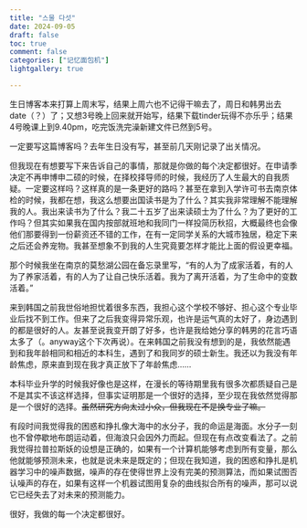 ```yaml
---
title: "스물 다섯"
date: 2024-09-05
draft: false
toc: true
comment: false
categories: ["记忆面包机"]
lightgallery: true

---
```


生日博客本来打算上周末写，结果上周六也不记得干嘛去了，周日和韩男出去date（？）了；又想3号晚上回来就开始写，结果下载tinder玩得不亦乐乎；结果4号晚课上到9.40pm，吃完饭洗完澡新建文件已然到5号。

一定要写这篇博客吗？去年生日没有写，甚至前几天刚记录了出关情况。

但我现在有想要写下来告诉自己的事情，那就是你做的每个决定都很好。在申请季决定不再申博申二硕的时候，在择校择导师的时候，我经历了人生最大的自我质疑。一定要这样吗？这样真的是一条更好的路吗？甚至在拿到入学许可书去南京体检的时候，我都在想，我这么想要出国读书是为了什么？其实我非常理解不能理解我的人。我出来读书为了什么？我二十五岁了出来读硕士为了什么？为了更好的工作吗？但其实如果我在国内按部就班地和我同门一样投简历秋招，大概最终也会像他们那要得到一份薪资还不错的工作，在有一定同学关系的大城市独居，稳定下来之后还会养宠物。我甚至想象不到我的人生究竟要怎样才能比上面的假设更幸福。

那个时候我坐在南京的莫愁湖公园在备忘录里写，“有的人为了成家活着，有的人为了养家活着，有的人为了让自己快乐活着。我为了离开活着，为了生命中的变数活着。”

来到韩国之前我世俗地担忧着很多东西，我担心这个学校不够好、担心这个专业毕业后找不到工作。但来了之后我变得异常乐观，也许是运气真的太好了，身边遇到的都是很好的人。友甚至说我变开朗了好多，也许是我给她分享的韩男的花言巧语太多了（。anyway这个下次再说）。在来韩国之前我没有想到的是，我依然能遇到和我年龄相同和相近的本科生，遇到了和我同岁的硕士新生。我还以为我没有年龄焦虑，原来直到现在我才真正放下了年龄焦虑……

本科毕业升学的时候我好像也是这样，在漫长的等待期里我有很多次都质疑自己是不是其实不该这样选择，但事实证明那是一个很好的选择，至少现在我依然觉得那是一个很好的选择。~~虽然研究方向太过小众，但我现在不是换专业了嘛。~~

有段时间我觉得我的困惑和挣扎像大海中的水分子，我的命运是海面。水分子一刻也不曾停歇地布朗运动着，但海浪只会因外力而起。但现在有点改变看法了。之前我觉得拉普拉斯妖的设想是正确的，如果有一个计算机能够考虑到所有变量，那么他就能够预测未来，也就是说未来是既定的；但现在我知道，我的困惑和挣扎是机器学习中的噪声数据，噪声的存在使得世界上没有完美的预测算法，而如果试图否认噪声的存在，如果有这样一个机器试图用复杂的曲线拟合所有的噪声，那可以说它已经失去了对未来的预测能力。

很好，我做的每一个决定都很好。